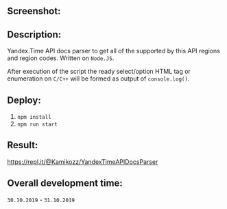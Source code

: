 ## Screenshot:
## Description:
Yandex.Time API docs parser to get all of the supported by this API regions and region codes. Written on `Node.JS`.

After execution of the script the ready select/option HTML tag or enumeration on `C/C++` will be formed as output of `console.log()`.
## Deploy:
1. `npm install`
2. `npm run start`
## Result:
https://repl.it/@Kamikozz/YandexTimeAPIDocsParser
## Overall development time:
`30.10.2019` - `31.10.2019`
